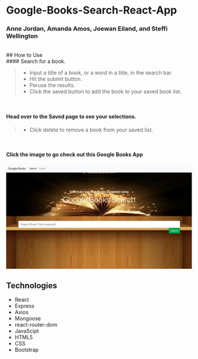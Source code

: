 # Google-Books-Search-React-App
### Anne Jordan, Amanda Amos, Joewan Eiland, and Steffi Wellington
<br>
## How to Use
<br>
#### Search for a book. 

> - Input a title of a book, or a word in a title, in the search bar.
> - Hit the submit button.
> - Peruse the results.
> - Click the saved button to add the book to your saved book list. 
<br>

#### Head over to the Saved page to see your selections. 
> - Click delete to remove a book from your saved list. 
<br>


#### Click the image to go check out this Google Books App
<a href="" target="_blank">
<img src= "client/public/images/GoogleBooks.png">
</a>

 ## Technologies
*  React
*  Express
*  Axios
*  Mongoose
*  react-router-dom
*  JavaScipt
*  HTML5
*  CSS
*  Bootstrap

